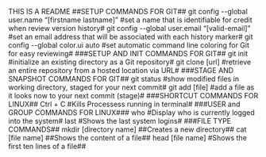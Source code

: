 THIS IS A README
##SETUP COMMANDS FOR GIT##
git config --global user.name “[firstname lastname]” #set a name that is identifiable for credit when review version history#
git config --global user.email “[valid-email]” #set an email address that will be associated with each history marker#
git config --global color.ui auto #set automatic command line coloring for Git for easy reviewing#
###SETUP AND INIT COMMANDS FOR GIT##
git init #initialize an existing directory as a Git repository#
git clone [url] #retrieve an entire repository from a hosted location via URL#
###STAGE AND SNAPSHOT COMMANDS FOR GIT##
git status #show modified files in working directory, staged for your next commit#
git add [file] #add a file as it looks now to your next commit (stage)#
###SHORTCUT COMMANDS FOR LINUX##
Ctrl + C #Kills Processess running in terminal#
###USER and GROUP COMMANDS FOR LINUX###
who #Display who is currently logged into the system#
last #Shows the last system logins#
###FILE TYPE COMMANDS##
mkdir [directory name] ##Creates a new directory##
cat [file name] ##Shows the content of a file##
head [file name] #Shows the first ten lines of a file##
